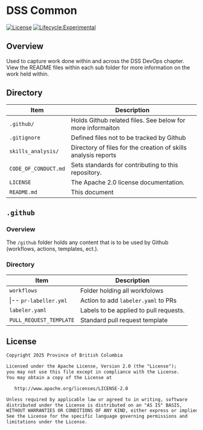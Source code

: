 # DSS Common

[![License](https://img.shields.io/badge/License-Apache%202.0-blue.svg)](LICENSE)
[![Lifecycle:Experimental](https://img.shields.io/badge/Lifecycle-Experimental-339999)](https://github.com/bcgov/repomountie/blob/master/doc/lifecycle-badges.md)

## Overview

Used to capture work done within and across the DSS DevOps chapter. View the README files within each sub folder for more information on the work held within.

## Directory

| Item                 | Description                                                    |
| -------------------- | -------------------------------------------------------------- |
| `.github/`           | Holds Github related files. See below for more informaiton     |
| `.gitignore`         | Defined files not to be tracked by Github                      |
| `skills_analysis/`   | Directory of files for the creation of skills analysis reports |
| `CODE_OF_CONDUCT.md` | Sets standards for contributing to this repository.            |
| `LICENSE`            | The Apache 2.0 license documentation.                          |
| `README.md`          | This document                                                  |

## `.github`

### Overview

The `/github` folder holds any content that is to be used by Github (workflows, actions, templates, ect.).

### Directory

| Item                    | Description                            |
| ----------------------- | -------------------------------------- |
| `workflows`             | Folder holding all workfolows          |
|  \|-- `pr-labeller.yml` | Action to add `labeler.yaml` to PRs    |
| `labeler.yaml`          | Labels to be applied to pull requests. |
| `PULL_REQUEST_TEMPLATE` | Standard pull request template         |

## License

```md
Copyright 2025 Province of British Columbia

Licensed under the Apache License, Version 2.0 (the "License");
you may not use this file except in compliance with the License.
You may obtain a copy of the License at

   http://www.apache.org/licenses/LICENSE-2.0

Unless required by applicable law or agreed to in writing, software
distributed under the License is distributed on an "AS IS" BASIS,
WITHOUT WARRANTIES OR CONDITIONS OF ANY KIND, either express or implied.
See the License for the specific language governing permissions and
limitations under the License.
```
